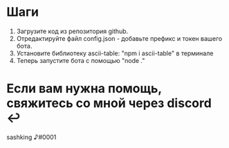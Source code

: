 # Шаги
1. Загрузите код из репозитория github.
2. Отредактируйте файл config.json - добавьте префикс и токен вашего бота.
3. Установите библиотеку ascii-table: "npm i ascii-table" в терминале
4. Теперь запустите бота с помощью "node ."

# Если вам нужна помощь, свяжитесь со мной через discord ↩
sashking ♪#0001